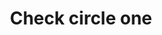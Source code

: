 ---
title: Check circle one
tags: ["check", "circle", "one", "verification", "confirm", "success", "approve", "validated"]
icon: check-circle-one
svg: '<svg xmlns="http://www.w3.org/2000/svg" width="24" height="24" fill="none" viewBox="0 0 24 24" stroke-width="1.5" stroke-linecap="round" stroke-linejoin="round" stroke="currentColor"><path d="m9 9.306 3.562 3.94a.788.788 0 0 0 1.206-.055L21 3.5"/><path d="M21 12.5a9 9 0 1 1-9-9"/></svg>'
---